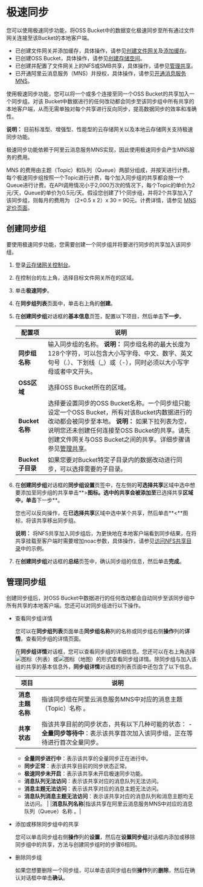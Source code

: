 # 极速同步

您可以使用极速同步功能，将OSS Bucket中的数据变化极速同步至所有通过文件网关连接至该Bucket的本地客户端。

-   已创建文件网关并添加缓存，具体操作，请参见[创建文件网关](/intl.zh-CN/云控制台用户指南/文件网关/管理文件网关.md)及[添加缓存](/intl.zh-CN/云控制台用户指南/文件网关/管理缓存.md)。
-   已创建OSS Bucket，具体操作，请参见[创建存储空间](/intl.zh-CN/快速入门/控制台快速入门/创建存储空间.md)。
-   已创建并配置了文件网关上的NFS或SMB共享，具体操作，请参见[管理共享](/intl.zh-CN/云控制台用户指南/文件网关/管理共享.md)。
-   已开通阿里云消息服务（MNS）并授权，具体操作，请参见[开通消息服务MNS]()。

使用极速同步功能，您可以将一个或多个连接至同一个OSS Bucket的共享加入一个同步组。对该 Bucket中数据进行的任何改动都会同步至该同步组中所有共享的本地客户端，从而无需单独对每个共享进行反向同步，提高数据同步的效率和准确性。

**说明：** 目前标准型、增强型、性能型的云存储网关以及本地云存储网关支持极速同步功能。

极速同步功能依赖于阿里云消息服务MNS实现，因此使用极速同步会产生MNS服务的费用。

MNS 的费用由主题（Topic）和队列（Queue）两部分组成，并按天进行计费。每个极速同步组按照一个Topic进行计费，每个加入同步组的共享都会按一个Queue进行计费。在API调用情况小于2,000万次的情况下，每个Topic的单价为2元/天，Queue的单价为0.5元/天。假设您创建了1个同步组，并将2个共享加入了该同步组，则每月的费用为 （2+0.5 x 2）x 30 = 90元。计费详情，请参见 [MNS 定价页面](https://cn.aliyun.com/price/product?spm=5176.7944397.207973.oss3.28b7b241YpZtk8#/mns/detail)。

## 创建同步组

要使用极速同步功能，您需要创建一个同步组并将要进行同步的共享加入该同步组。

1.  登录[云存储网关控制台](https://sgwnew.console.aliyun.com/)。

2.  在控制台的左上角，选择目标文件网关所在的区域。

3.  单击**极速同步**。

4.  在**同步组列表**页面中，单击右上角的**创建**。

5.  在**创建同步组**对话框的**基本信息**页签，配置以下项目，然后单击**下一步**。

    |配置项|说明|
    |---|--|
    |**同步组名称**|输入同步组的名称。 **说明：** 同步组名称的最大长度为128个字符，可以包含大小写字母、中文、数字、英文句号（.）、下划线（\_）或（-），同时必须以大小写字母或者中文开头。 |
    |**OSS区域**|选择OSS Bucket所在的区域。|
    |**Bucket名称**|选择要设置同步的OSS Bucket名称。一个同步组只能设定一个OSS Bucket，所有对该Bucket内数据进行的改动都会被同步至本地。 **说明：** 如果下拉列表为空，说明您还未创建任何连接至OSS Bucket的共享。请先创建文件网关与OSS Bucket之间的共享。详细步骤请参见[管理共享](/intl.zh-CN/云控制台用户指南/文件网关/管理共享.md)。 |
    |**Bucket子目录**|如果您要对Bucket特定子目录内的数据改动进行同步，可以选择需要的子目录。|

6.  在**创建同步组**对话框的**同步组设置**页签中，在左侧的**可选择共享**区域中选中想要添加至同步组的共享单击**\>**图标。选中的共享会被添加至**已选择共享**区域中，单击**下一步**。

    您也可以反向操作，在**已选择共享**区域中选中某个共享，然后单击**<**图标，将该共享移出同步组。

    **说明：** 将NFS共享加入同步组后，为更快地在本地客户端看到同步结果，在将共享挂载至客户端时需要增加noac参数，具体操作，请参见[访问NFS共享目录](/intl.zh-CN/云控制台用户指南/文件网关/访问共享目录（客户端侧）/访问NFS共享目录.md)中的示例。

7.  在**创建同步组**对话框的**总结**页签中，确认同步组的信息，然后单击**完成**。


## 管理同步组

创建同步组后，对OSS Bucket中数据进行的任何改动都会自动同步至该同步组中所有共享的本地客户端。您还可以对同步组进行以下操作。

-   查看同步组详情

    您可以在**同步组列表**页面单击**同步组名称**列的名称或同步组右侧**操作**列的**详情**，查看同步组的详情页面。

    在**同步组详情**对话框，您可以查看同步组的详细信息。您还可以在右上角选择![](https://static-aliyun-doc.oss-accelerate.aliyuncs.com/assets/img/zh-CN/2385459951/p68714.png)图标（列表）或![](https://static-aliyun-doc.oss-accelerate.aliyuncs.com/assets/img/zh-CN/2385459951/p68715.png)图标（地图）的形式查看同步组详情。除同步组与加入该组的共享的基本信息外，**同步组详情**对话框的列表页面中还包含了以下信息。

    |项目|说明|
    |--|--|
    |**消息主题名称**|指该同步组在阿里云消息服务MNS中对应的消息主题（Topic）名称 。|
    |**共享状态**|指该共享目前的同步状态，共有以下几种可能的状态：     -   **全量同步等待中**：表示该共享首次加入该同步组，正在等待进行首次全量同步。
    -   **全量同步进行中**：表示该共享的全量同步正在进行中。
    -   **同步正常**：表示该共享目前的同步状态正常。
    -   **极速同步未开启**：表示该共享未开启极速同步功能。
    -   **消息队列无法访问**：表示该共享对应的消息队列无法访问。
    -   **消息主题无法访问**：表示该共享对应的消息主题无法访问。
    -   **消息队列消息主题无法访问**：表示该共享对应的消息队列和消息主题均无法访问。 |
    |**消息队列名称**|指该共享在阿里云消息服务MNS中对应的消息队列（Queue）名称 。|

-   添加或移除同步组中的共享

    您可以单击同步组右侧**操作**列的**设置**，然后在**设置同步组**对话框内添加或移除同步组中的共享，方法与创建同步组时的步骤6相同。

-   删除同步组

    如果您想要删除一个同步组，可以单击该同步组右侧**操作**列的**删除**，然后在确认对话框中单击**确认**。


